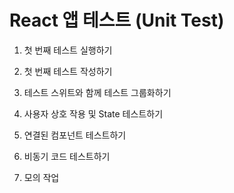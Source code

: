 # React 앱 테스트 (Unit Test)

1. 첫 번째 테스트 실행하기

2. 첫 번째 테스트 작성하기

3. 테스트 스위트와 함께 테스트 그룹화하기

4. 사용자 상호 작용 및 State 테스트하기

5. 연결된 컴포넌트 테스트하기

6. 비동기 코드 테스트하기

7. 모의 작업
